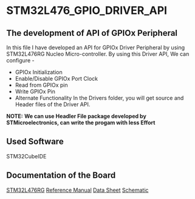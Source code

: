 # STM32L476_GPIO_DRIVER_API
## The development of API of GPIOx Peripheral
In this file I have developed an API for GPIOx Driver Peripheral by using STM32L476RG Nucleo Micro-controller.
By using this Driver API, We can configure -
* GPIOx Initialization
* Enable/Disable GPIOx Port Clock
* Read from GPIOx pin
* Write GPIOx Pin
* Alternate Functionality
In the Drivers folder, you will get source and Header files of the Driver API.

**NOTE:**
**We can use Headler File package developed by STMicroelectronics, can write the progam with less Effort**

## Used Software 
STM32CubeIDE

## Documentation of the Board
[STM32L476RG](https://www.st.com/en/microcontrollers-microprocessors/stm32l476rg.html)
[Reference Manual](https://www.st.com/en/microcontrollers-microprocessors/stm32l476rg.html#documentation)
[Data Sheet](https://www.st.com/en/microcontrollers-microprocessors/stm32l476rg.html#documentation)
[Schematic ](https://www.st.com/en/microcontrollers-microprocessors/stm32l476rg.html#cad-resources)
